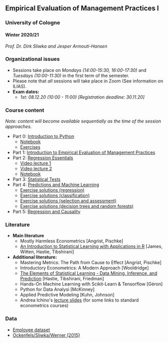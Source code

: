 ## Empirical Evaluation of Management Practices I

### University of Cologne

#### Winter 2020/21

_Prof. Dr. Dirk Sliwka and Jesper Armouti-Hansen_

### Organizational issues

-   Sessions take place on _Mondays (14:00-15:30, 16:00-17:30)_ and _Tuesdays (10:00-11:30)_ in the first term of the semester.
-   Please note that _all_ sessions will take place in Zoom (See information on ILIAS).
-   **Exam dates:**
    -   _1st: 08.12.20 (10:00 - 11:00) [Registration deadline: 30.11.20]_

### Course content

_Note: content will become available sequentially as the time of the session approaches._

-   Part 0: [Introduction to Python](./slides/Eval2020_0.pdf)
    - [Notebook](./notebooks/EEMP_python_intro.ipynb)
    - [Exercises](./notebooks/EEMP_intro_ex.ipynb)
-   Part 1: [Introduction to Empirical Evaluation of Management Practices](./slides/Eval2020_1&2.pdf)
-   Part 2: [Regression Essentials](./slides/Eval2020_1&2.pdf)
	- [Video lecture 1](https://drive.google.com/file/d/1w4hfk8V1paqT9ClddoAptx1oIdrhoHMO/view?usp=sharing)
	- [Video lecture 2](https://drive.google.com/file/d/1_ApPkeFhP--Vosbn4H0S91JJPa1VCBgV/view?usp=sharing)
	- [Notebook](./notebooks/managementPractices.ipynb)
-   Part 3: [Statistical Tests](./slides/Eval2020_3.pdf)
-   Part 4: [Predictions and Machine Learning](./slides/Eval2020_4.pdf)
	- [Exercise solutions (regression)](./notebooks/exercises_regression.ipynb)
	- [Exercise solutions (classification)](./notebooks/exercises_classification.ipynb)
	- [Exercise solutions (selection and assessment)](./notebooks/exercises_assessment.ipynb)
	- [Exercise solutions (decision trees and random forests)](./notebooks/exercises_dt_and_rf.ipynb)
-   Part 5: [Regression and Causality](./slides/Eval2020_5&6.pdf)
<!-- -   Part 7: [Using Panel Data](https://github.com/dsliwka/bms/blob/master/slidesPanelData.pdf)-->
<!-- %% -   Part 8: [Statistical Power](https://github.com/dsliwka/bms/blob/master/slidesStatistPower.pdf)-->

<!-- %% **Note:** In case you have troubles loading the respective notebook on Github, try to use the [Jupyter Notebook Viewer](https://nbviewer.jupyter.org/) to display the files.-->


<!-- %% ### Updates-->

<!-- %% - Part 1-4: [updates slides](https://github.com/dsliwka/bms/blob/master/part1to4update.pdf)-->
<!-- %% - [Notebook to start with](https://github.com/dsliwka/bms/blob/master/Start.ipynb)-->
<!-- %% - [Notebook for sales simulation with Fixed effects](https://github.com/dsliwka/bms/blob/master/SalesSimFE.ipynb)-->


### Literature

-   **Main literature**
    -   Mostly Harmless Econometrics [Angrist, Pischke]
    -   [An Introduction to Statistical Learning with Applications in R](https://www-bcf.usc.edu/~gareth/ISL/) [James, Witten, Hastie, Tibshirani]
-   **Additional literature:**
    -   Mastering Metrics: The Path from Cause to Effect [Angrist, Pischke]
    -   Introductory Econometrics: A Modern Approach [Wooldridge]
    -   [The Elements of Statistical Learning - Data Mining, Inference, and Prediction](https://web.stanford.edu/~hastie/ElemStatLearn/) [Hastie, Tibshirani, Friedman]
    -   Hands-On Machine Learning with Scikit-Learn & Tensorflow [Géron]
    -   Python for Data Analysi [McKinney]
    -   Applied Predictive Modeling [Kuhn, Johnson]
    -   Andrea Ichino's [lecture slides](http://www.andreaichino.it/teaching_material.html) (for some links to standard econometrics courses)

### Data

-   [Employee dataset](https://raw.githubusercontent.com/lemepe/EEMP/master/python_intro/Employee_data.csv)
-   [Ockenfels/Sliwka/Werner (2015)](https://raw.githubusercontent.com/dsliwka/bms/master/libraryExpData.csv)
<!-- %% -   [Default](https://raw.githubusercontent.com/jeshan49/EEMP2019/master/content/part-5/part-5-1/Default.csv)-->

